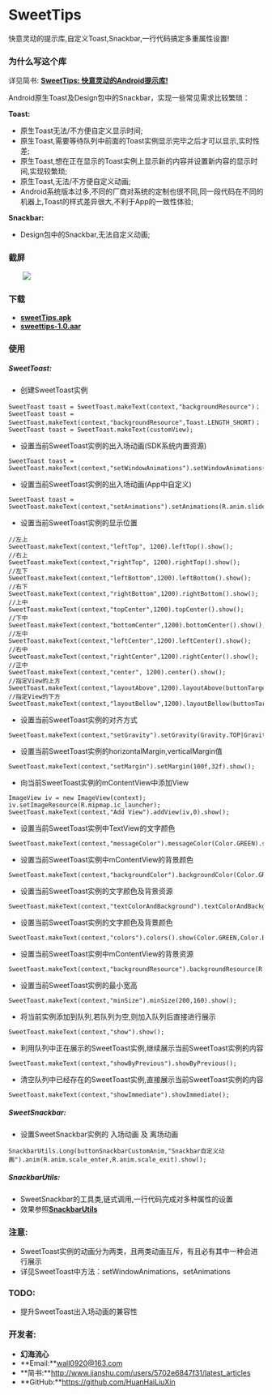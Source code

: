 # SweetTips
快意灵动的提示库,自定义Toast,Snackbar,一行代码搞定多重属性设置!    
### 为什么写这个库
详见简书: [**SweetTips: 快意灵动的Android提示库!**](http://www.jianshu.com/p/26dfafc5410f)  

Android原生Toast及Design包中的Snackbar，实现一些常见需求比较繁琐：  

**Toast:**
- 原生Toast无法/不方便自定义显示时间;
- 原生Toast,需要等待队列中前面的Toast实例显示完毕之后才可以显示,实时性差;
- 原生Toast,想在正在显示的Toast实例上显示新的内容并设置新内容的显示时间,实现较繁琐;
- 原生Toast,无法/不方便自定义动画;
- Android系统版本过多,不同的厂商对系统的定制也很不同,同一段代码在不同的机器上,Toast的样式差异很大,不利于App的一致性体验;

**Snackbar:**
- Design包中的Snackbar,无法自定义动画;

### 截屏
&emsp;&emsp;![](https://github.com/HuanHaiLiuXin/SweetTips/blob/master/%E5%BD%95%E5%B1%8F/SweetToast%E5%8F%8ASweetSnackbar%E6%95%88%E6%9E%9C%E5%BD%95%E5%B1%8F.gif)   

### 下载
- [**sweetTips.apk**](https://github.com/HuanHaiLiuXin/SweetTips/blob/master/APK/sweetTips.apk) 
- [**sweettips-1.0.aar**](https://github.com/HuanHaiLiuXin/SweetTips/blob/master/APK/sweettips-1.0.aar)

### 使用
##### SweetToast:
- 创建SweetToast实例
```
SweetToast toast = SweetToast.makeText(context,"backgroundResource")；
SweetToast toast = SweetToast.makeText(context,"backgroundResource",Toast.LENGTH_SHORT)；
SweetToast toast = SweetToast.makeText(customView);
```
- 设置当前SweetToast实例的出入场动画(SDK系统内置资源)
```
SweetToast toast = SweetToast.makeText(context,"setWindowAnimations").setWindowAnimations(SweetToast.SweetToastWindowAnimations.AnimationTranslucent);
```
- 设置当前SweetToast实例的出入场动画(App中自定义)
```
SweetToast toast = SweetToast.makeText(context,"setAnimations").setAnimations(R.anim.slide_in_left,R.anim.slide_out_left);
```
- 设置当前SweetToast实例的显示位置
```
//左上
SweetToast.makeText(context,"leftTop", 1200).leftTop().show();
//右上
SweetToast.makeText(context,"rightTop", 1200).rightTop().show();
//左下
SweetToast.makeText(context,"leftBottom",1200).leftBottom().show();
//右下
SweetToast.makeText(context,"rightBottom",1200).rightBottom().show();
//上中
SweetToast.makeText(context,"topCenter",1200).topCenter().show();
//下中
SweetToast.makeText(context,"bottomCenter",1200).bottomCenter().show();
//左中
SweetToast.makeText(context,"leftCenter",1200).leftCenter().show();
//右中
SweetToast.makeText(context,"rightCenter",1200).rightCenter().show();
//正中
SweetToast.makeText(context,"center", 1200).center().show();
//指定View的上方
SweetToast.makeText(context,"layoutAbove",1200).layoutAbove(buttonTarget,statusHeight).show();
//指定View的下方
SweetToast.makeText(context,"layoutBellow",1200).layoutBellow(buttonTarget,statusHeight)show();
```
- 设置当前SweetToast实例的对齐方式
```
SweetToast.makeText(context,"setGravity").setGravity(Gravity.TOP|Gravity.CENTER_HORIZONTAL,0,0).show();
```
- 设置当前SweetToast实例的horizontalMargin,verticalMargin值
```
SweetToast.makeText(context,"setMargin").setMargin(100f,32f).show();
```
- 向当前SweetToast实例的mContentView中添加View
```
ImageView iv = new ImageView(context);
iv.setImageResource(R.mipmap.ic_launcher);
SweetToast.makeText(context,"Add View").addView(iv,0).show();
```
- 设置当前SweetToast实例中TextView的文字颜色
```
SweetToast.makeText(context,"messageColor").messageColor(Color.GREEN).show();
```
- 设置当前SweetToast实例中mContentView的背景颜色
```
SweetToast.makeText(context,"backgroundColor").backgroundColor(Color.GREEN).show();
```
- 设置当前SweetToast实例的文字颜色及背景资源
```
SweetToast.makeText(context,"textColorAndBackground").textColorAndBackground(Color.GREEN,R.mipmap.ic_launcher).show();
```
- 设置当前SweetToast实例的文字颜色及背景颜色
```
SweetToast.makeText(context,"colors").colors().show(Color.GREEN,Color.BLACK);
```
- 设置当前SweetToast实例中mContentView的背景资源
```
SweetToast.makeText(context,"backgroundResource").backgroundResource(R.drawable.bg).show();
```
- 设置当前SweetToast实例的最小宽高
```
SweetToast.makeText(context,"minSize").minSize(200,160).show();
```
- 将当前实例添加到队列,若队列为空,则加入队列后直接进行展示
```
SweetToast.makeText(context,"show").show();
```
- 利用队列中正在展示的SweetToast实例,继续展示当前SweetToast实例的内容
```
SweetToast.makeText(context,"showByPrevious").showByPrevious();
```
- 清空队列中已经存在的SweetToast实例,直接展示当前SweetToast实例的内容
```
SweetToast.makeText(context,"showImmediate").showImmediate();
```

##### SweetSnackbar:
- 设置SweetSnackbar实例的 入场动画 及 离场动画
```
SnackbarUtils.Long(buttonSnackbarCustomAnim,"Snackbar自定义动画").anim(R.anim.scale_enter,R.anim.scale_exit).show();
```

##### SnackbarUtils:
- SweetSnackbar的工具类,链式调用,一行代码完成对多种属性的设置
- 效果参照[**SnackbarUtils**](https://github.com/HuanHaiLiuXin/SnackbarUtils)

### 注意:
- SweetToast实例的动画分为两类，且两类动画互斥，有且必有其中一种会进行展示
- 详见SweetToast中方法：setWindowAnimations，setAnimations

### TODO:
- 提升SweetToast出入场动画的兼容性

### 开发者:
- **幻海流心**  
- **Email:**wall0920@163.com  
- **简书:**http://www.jianshu.com/users/5702e6847f31/latest_articles  
- **GitHub:**https://github.com/HuanHaiLiuXin
